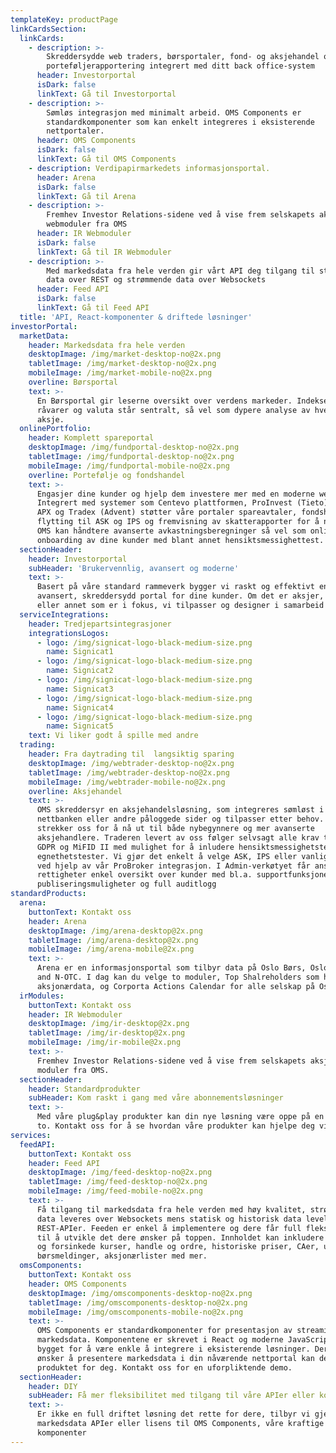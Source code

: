 ```yaml
---
templateKey: productPage
linkCardsSection:
  linkCards:
    - description: >-
        Skreddersydde web traders, børsportaler, fond- og aksjehandel og
        porteføljerapportering integrert med ditt back office-system
      header: Investorportal
      isDark: false
      linkText: Gå til Investorportal
    - description: >-
        Sømløs integrasjon med minimalt arbeid. OMS Components er
        standardkomponenter som kan enkelt integreres i eksisterende
        nettportaler.
      header: OMS Components
      isDark: false
      linkText: Gå til OMS Components
    - description: Verdipapirmarkedets informasjonsportal.
      header: Arena
      isDark: false
      linkText: Gå til Arena
    - description: >-
        Fremhev Investor Relations-sidene ved å vise frem selskapets aksje med
        webmoduler fra OMS
      header: IR Webmoduler
      isDark: false
      linkText: Gå til IR Webmoduler
    - description: >-
        Med markedsdata fra hele verden gir vårt API deg tilgang til statisk
        data over REST og strømmende data over Websockets
      header: Feed API
      isDark: false
      linkText: Gå til Feed API
  title: 'API, React-komponenter & driftede løsninger'
investorPortal:
  marketData:
    header: Markedsdata fra hele verden
    desktopImage: /img/market-desktop-no@2x.png
    tabletImage: /img/market-desktop-no@2x.png
    mobileImage: /img/market-mobile-no@2x.png
    overline: Børsportal
    text: >-
      En Børsportal gir leserne oversikt over verdens markeder. Indekser,
      råvarer og valuta står sentralt, så vel som dypere analyse av hver enkelt
      aksje.
  onlinePortfolio:
    header: Komplett spareportal
    desktopImage: /img/fundportal-desktop-no@2x.png
    tabletImage: /img/fundportal-desktop-no@2x.png
    mobileImage: /img/fundportal-mobile-no@2x.png
    overline: Portefølje og fondshandel
    text: >-
      Engasjer dine kunder og hjelp dem investere mer med en moderne webløsning.
      Integrert med systemer som Centevo plattformen, ProInvest (Tieto) eller
      APX og Tradex (Advent) støtter våre portaler spareavtaler, fondshandel,
      flytting til ASK og IPS og fremvisning av skatterapporter for å nevne noe.
      OMS kan håndtere avanserte avkastningsberegninger så vel som online
      onboarding av dine kunder med blant annet hensiktsmessighettest.
  sectionHeader:
    header: Investorportal
    subHeader: 'Brukervennlig, avansert og moderne'
    text: >-
      Basert på våre standard rammeverk bygger vi raskt og effektivt en
      avansert, skreddersydd portal for dine kunder. Om det er aksjer, fond
      eller annet som er i fokus, vi tilpasser og designer i samarbeid med deg.
  serviceIntegrations:
    header: Tredjepartsintegrasjoner
    integrationsLogos:
      - logo: /img/signicat-logo-black-medium-size.png
        name: Signicat1
      - logo: /img/signicat-logo-black-medium-size.png
        name: Signicat2
      - logo: /img/signicat-logo-black-medium-size.png
        name: Signicat3
      - logo: /img/signicat-logo-black-medium-size.png
        name: Signicat4
      - logo: /img/signicat-logo-black-medium-size.png
        name: Signicat5
    text: Vi liker godt å spille med andre
  trading:
    header: Fra daytrading til  langsiktig sparing
    desktopImage: /img/webtrader-desktop-no@2x.png
    tabletImage: /img/webtrader-desktop-no@2x.png
    mobileImage: /img/webtrader-mobile-no@2x.png
    overline: Aksjehandel
    text: >-
      OMS skreddersyr en aksjehandelsløsning, som integreres sømløst i
      nettbanken eller andre påloggede sider og tilpasser etter behov. Vi
      strekker oss for å nå ut til både nybegynnere og mer avanserte
      aksjehandlere. Traderen levert av oss følger selvsagt alle krav til UU,
      GDPR og MiFID II med mulighet for å inludere hensiktsmessighetstester og
      egnethetstester. Vi gjør det enkelt å velge ASK, IPS eller vanlig konto
      ved hjelp av vår ProBroker integrasjon. I Admin-verkøtyet får ansatte med
      rettigheter enkel oversikt over kunder med bl.a. supportfunksjoner,
      publiseringsmuligheter og full auditlogg
standardProducts:
  arena:
    buttonText: Kontakt oss
    header: Arena
    desktopImage: /img/arena-desktop@2x.png
    tabletImage: /img/arena-desktop@2x.png
    mobileImage: /img/arena-mobile@2x.png
    text: >-
      Arena er en informasjonsportal som tilbyr data på Oslo Børs, Oslo Axess
      and N-OTC. I dag kan du velge to moduler, Top Shalreholders som har
      aksjonærdata, og Corporta Actions Calendar for alle selskap på Oslo Børs.
  irModules:
    buttonText: Kontakt oss
    header: IR Webmoduler
    desktopImage: /img/ir-desktop@2x.png
    tabletImage: /img/ir-desktop@2x.png
    mobileImage: /img/ir-mobile@2x.png
    text: >-
      Fremhev Investor Relations-sidene ved å vise frem selskapets aksje med
      moduler fra OMS.
  sectionHeader:
    header: Standardprodukter
    subHeader: Kom raskt i gang med våre abonnementsløsninger
    text: >-
      Med våre plug&play produkter kan din nye løsning være oppe på en dag eller
      to. Kontakt oss for å se hvordan våre produkter kan hjelpe deg videre!
services:
  feedAPI:
    buttonText: Kontakt oss
    header: Feed API
    desktopImage: /img/feed-desktop-no@2x.png
    tabletImage: /img/feed-desktop-no@2x.png
    mobileImage: /img/feed-mobile-no@2x.png
    text: >-
      Få tilgang til markedsdata fra hele verden med høy kvalitet, strømmende
      data leveres over Websockets mens statisk og historisk data levelers over
      REST-APIer. Feeden er enkel å implementere og dere får full fleksibilitet
      til å utvikle det dere ønsker på toppen. Innholdet kan inkludere sanntid
      og forsinkede kurser, handle og ordre, historiske priser, CAer, utbytte,
      børsmeldinger, aksjonærlister med mer.
  omsComponents:
    buttonText: Kontakt oss
    header: OMS Components
    desktopImage: /img/omscomponents-desktop-no@2x.png
    tabletImage: /img/omscomponents-desktop-no@2x.png
    mobileImage: /img/omscomponents-mobile-no@2x.png
    text: >-
      OMS Components er standardkomponenter for presentasjon av streaming
      markedsdata. Komponentene er skrevet i React og moderne JavaScript og
      bygget for å være enkle å integrere i eksisterende løsninger. Dersom du
      ønsker å presentere markedsdata i din nåværende nettportal kan dette være
      produktet for deg. Kontakt oss for en uforpliktende demo.
  sectionHeader:
    header: DIY
    subHeader: Få mer fleksibilitet med tilgang til våre APIer eller komponentbibliotek
    text: >-
      Er ikke en full driftet løsning det rette for dere, tilbyr vi gjerne
      markedsdata APIer eller lisens til OMS Components, våre kraftige React
      komponenter
---
```

